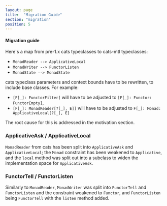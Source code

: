 ```yaml
---
layout: page
title:  "Migration Guide"
section: "migration"
position: 5
---
```


#### Migration guide

Here's a map from pre-1.x cats typeclasses to cats-mtl typeclasses:
 - `MonadReader --> ApplicativeLocal`
 - `MonadWriter --> FunctorListen`
 - `MonadState --> MonadState`

cats typeclass parameters and context bounds have to be rewritten, to include base classes.
For example:
- `[F[_]: FunctorFilter]` will have to be adjusted to `[F[_]: Functor: FunctorEmpty]`,
- `[F[_]: MonadReader[?[_], E]]` will have to be adjusted to `F[_]: Monad: ApplicativeLocal[?[_], E]`

The root cause for this is addressed in the motivation section.


### ApplicativeAsk / ApplicativeLocal
`MonadReader` from cats has been split into `ApplicativeAsk` and `ApplicativeLocal`;
the `Monad` constraint has been weakened to `Applicative`, and the `local` method was split out
into a subclass to widen the implementation space for `ApplicativeAsk`.

### FunctorTell / FunctorListen
Similarly to `MonadReader`, `MonadWriter` was split into `FunctorTell` and `FunctorListen`
and the constraint weakened to `Functor`, and `FunctorListen` being `FunctorTell` with the `listen`
method added.
